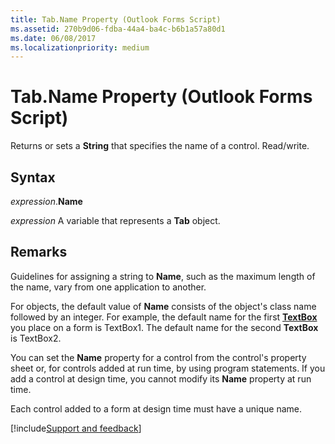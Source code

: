```yaml
---
title: Tab.Name Property (Outlook Forms Script)
ms.assetid: 270b9d06-fdba-44a4-ba4c-b6b1a57a80d1
ms.date: 06/08/2017
ms.localizationpriority: medium
---
```



# Tab.Name Property (Outlook Forms Script)

Returns or sets a **String** that specifies the name of a control. Read/write.


## Syntax

_expression_.**Name**

_expression_ A variable that represents a **Tab** object.


## Remarks

Guidelines for assigning a string to **Name**, such as the maximum length of the name, vary from one application to another.

For objects, the default value of **Name** consists of the object's class name followed by an integer. For example, the default name for the first **[TextBox](Outlook.textbox.md)** you place on a form is TextBox1. The default name for the second **TextBox** is TextBox2.

You can set the **Name** property for a control from the control's property sheet or, for controls added at run time, by using program statements. If you add a control at design time, you cannot modify its **Name** property at run time.

Each control added to a form at design time must have a unique name.

[!include[Support and feedback](~/includes/feedback-boilerplate.md)]